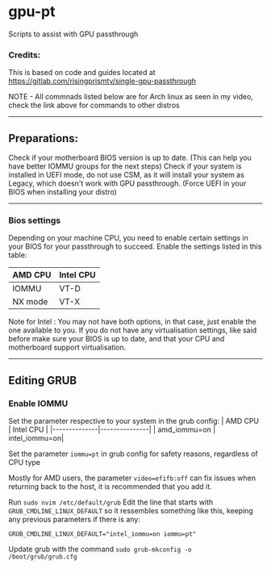 # gpu-pt
Scripts to assist with GPU passthrough


### Credits:
This is based on code and guides located at https://gitlab.com/risingprismtv/single-gpu-passthrough

NOTE - All commnads listed below are for Arch linux as seen in my video, check the link above for commands to other distros

---
## Preparations:
Check if your motherboard BIOS version is up to date. (This can help you have better IOMMU groups for the next steps)
Check if your system is installed in UEFI mode, do not use CSM, as it will install your system as Legacy, which doesn't work with GPU passthrough. (Force UEFI in your BIOS when installing your distro)

---
### Bios settings
Depending on your machine CPU, you need to enable certain settings in your BIOS for your passthrough to succeed. Enable the settings listed in this table:

| AMD CPU | Intel CPU |
|---------|-----------|
| IOMMU   | VT-D      |
| NX mode | VT-X      |

Note for Intel : You may not have both options, in that case, just enable the one available to you.
If you do not have any virtualisation settings, like said before make sure your BIOS is up to date, and that your CPU and motherboard support virtualisation.

---
## Editing GRUB
### Enable IOMMU

Set the parameter respective to your system in the grub config:
| AMD CPU      | Intel CPU     |
|--------------|---------------|
| amd_iommu=on | intel_iommu=on|

Set the parameter ```iommu=pt``` in grub config for safety reasons, regardless of CPU type

Mostly for AMD users, the parameter ```video=efifb:off``` can fix issues when returning back to the host, it is recommended that you add it.

Run ```sudo nvim /etc/default/grub```
Edit the line that starts with ```GRUB_CMDLINE_LINUX_DEFAULT``` so it ressembles something like this, keeping any previous parameters if there is any:
```
GRUB_CMDLINE_LINUX_DEFAULT="intel_iommu=on iommu=pt"
```
Update grub with the command ```sudo grub-mkconfig -o /boot/grub/grub.cfg```